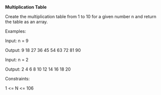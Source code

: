 <b>Multiplication Table</b>

Create the multiplication table from 1 to 10 for a given number n and return the table as an array.

Examples:

Input: n = 9

Output: 9 18 27 36 45 54 63 72 81 90

Input: n = 2

Output: 2 4 6 8 10 12 14 16 18 20

Constraints: 

1 <= N <= 106
